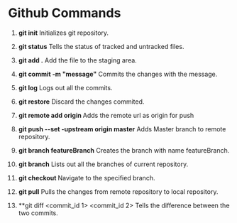 # Github Commands

1.  **git init** Initializes git repository.

2. **git status** Tells the status of tracked and untracked files.

3. **git add .** Add the file to the staging area.

4. **git commit -m "message"** Commits the changes with the message.

5. **git log** Logs out all the commits.

6. **git restore** Discard the changes commited.

7. **git remote add origin <url>** Adds the remote url as origin for push

8. **git push --set -upstream origin master** Adds Master branch to remote repository.

9. **git branch featureBranch** Creates the branch with name featureBranch.

10. **git branch** Lists out all the branches of current repository.

11. **git checkout <branch name>** Navigate to the specified branch.

12. **git pull** Pulls the changes from remote repository to local repository.

13. **git diff <commit_id 1> <commit_id 2> Tells the difference between the two commits.